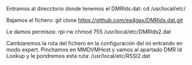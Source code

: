 Entramos al direcctorio donde tenemos el DMRIds.dat:
cd /usr/local/etc/

Bajamos el fichero:
git clone https://github.com/ea4gax/DMRIds.dat.git

Le damos permisos:
rpi-rw
chmod 755 /usr/local/etc/DMRIds2.dat

Cambiaremos la ruta del fichero en la configuración del ini entrando en modo expert. Pinchamos en MMDVMHost y vamos al apartado
DMR Id Lookup y le pondremos esta ruta: /usr/local/etc/RSSI2.dat
